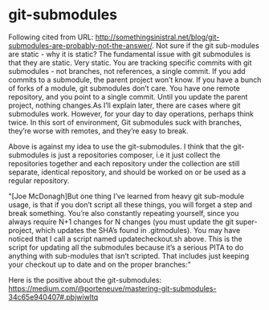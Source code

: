 # git-submodules
Following cited from URL: http://somethingsinistral.net/blog/git-submodules-are-probably-not-the-answer/. Not sure if the git sub-modules are static - why it is static?
The fundamental issue with git submodules is that they are static. Very static. You are tracking specific commits with git submodules - not branches, not references, a single commit. If you add commits to a submodule, the parent project won’t know. If you have a bunch of forks of a module, git submodules don’t care. You have one remote repository, and you point to a single commit. Until you update the parent project, nothing changes.As I’ll explain later, there are cases where git submodules work. However, for your day to day operations, perhaps think twice. In this sort of environment, Git submodules suck with branches, they’re worse with remotes, and they’re easy to break.

Above is against my idea to use the git-submodules. I think that the git-submodules is just a repositories composer, i.e it just collect the repositories together and each repository under the collection are still separate, identical repository, and should be worked on or be used as a regular repository.

"[Joe McDonagh]But one thing I’ve learned from heavy git sub-module usage, is that if you don’t script all these things, you will forget a step and break something. You’re also constantly repeating yourself, since you always require N+1 changes for N changes (you must update the git super-project, which updates the SHA’s found in .gitmodules). You may have noticed that I call a script named updatecheckout.sh above. This is the script for updating all the submodules because it’s a serious PITA to do anything with sub-modules that isn’t scripted. That includes just keeping your checkout up to date and on the proper branches:"

Here is the positive about the git-submodules: https://medium.com/@porteneuve/mastering-git-submodules-34c65e940407#.pbjwiwltq
